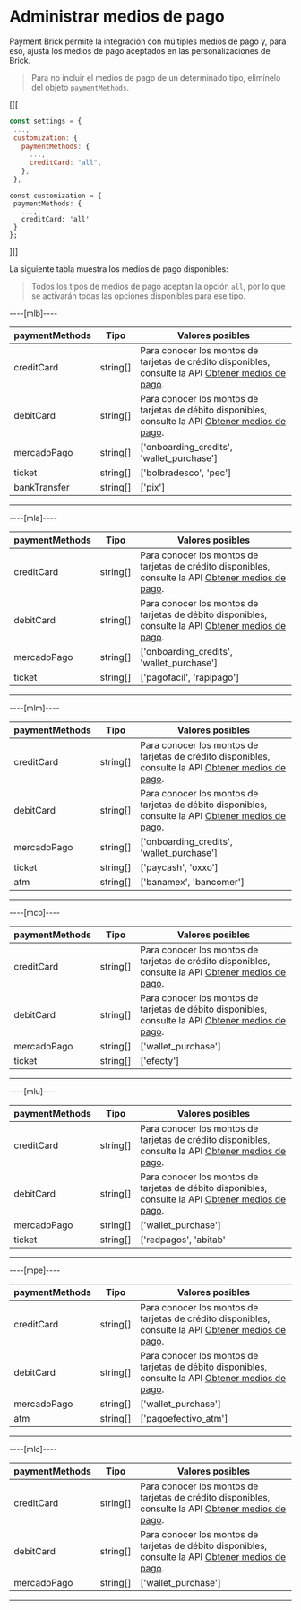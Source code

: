 # Administrar medios de pago

Payment Brick permite la integración con múltiples medios de pago y, para eso, ajusta los medios de pago aceptados en las personalizaciones de Brick. 

> Para no incluir el medios de pago de un determinado tipo, elimínelo del objeto `paymentMethods`.

[[[
```Javascript
const settings = {
 ...,
 customization: {
   paymentMethods: {
     ...,
     creditCard: "all",
   },
 },
```
```react-jsx
const customization = {
 paymentMethods: {
   ...,
   creditCard: 'all'
 }
};
```
]]]

La siguiente tabla muestra los medios de pago disponibles:

> Todos los tipos de medios de pago aceptan la opción `all`, por lo que se activarán todas las opciones disponibles para ese tipo.

----[mlb]----

| paymentMethods | Tipo | Valores posibles |
|--- |--- | --- |
| creditCard | string[] | Para conocer los montos de tarjetas de crédito disponibles, consulte la API [Obtener medios de pago](/developers/es/reference/payment_methods/_payment_methods/get).|
| debitCard | string[] | Para conocer los montos de tarjetas de débito disponibles, consulte la API [Obtener medios de pago](/developers/es/reference/payment_methods/_payment_methods/get). |
| mercadoPago | string[] | ['onboarding_credits',  'wallet_purchase'] |
| ticket | string[] | ['bolbradesco', 'pec'] |
| bankTransfer | string[] | ['pix'] |

------------
----[mla]---- 

| paymentMethods | Tipo | Valores posibles |
|--- |--- | --- |
| creditCard | string[] | Para conocer los montos de tarjetas de crédito disponibles, consulte la API [Obtener medios de pago](/developers/es/reference/payment_methods/_payment_methods/get).|
| debitCard | string[] | Para conocer los montos de tarjetas de débito disponibles, consulte la API [Obtener medios de pago](/developers/es/reference/payment_methods/_payment_methods/get). |
| mercadoPago | string[] |  ['onboarding_credits',  'wallet_purchase'] |
| ticket | string[] |  ['pagofacil', 'rapipago'] |

------------
----[mlm]---- 

| paymentMethods | Tipo | Valores posibles |
|--- |--- | --- |
| creditCard | string[] | Para conocer los montos de tarjetas de crédito disponibles, consulte la API [Obtener medios de pago](/developers/es/reference/payment_methods/_payment_methods/get).|
| debitCard | string[] | Para conocer los montos de tarjetas de débito disponibles, consulte la API [Obtener medios de pago](/developers/es/reference/payment_methods/_payment_methods/get). |
| mercadoPago | string[] |  ['onboarding_credits',  'wallet_purchase'] |
| ticket | string[] |  ['paycash', 'oxxo'] |
| atm | string[] |  ['banamex',  'bancomer'] |

------------
----[mco]---- 

| paymentMethods | Tipo | Valores posibles |
|--- |--- | --- |
| creditCard | string[] | Para conocer los montos de tarjetas de crédito disponibles, consulte la API [Obtener medios de pago](/developers/es/reference/payment_methods/_payment_methods/get).|
| debitCard | string[] |  Para conocer los montos de tarjetas de débito disponibles, consulte la API [Obtener medios de pago](/developers/es/reference/payment_methods/_payment_methods/get). |
| mercadoPago | string[] |  ['wallet_purchase'] |
| ticket | string[] |  ['efecty'] |

------------
----[mlu]---- 

| paymentMethods | Tipo | Valores posibles |
|--- |--- | --- |
| creditCard | string[] | Para conocer los montos de tarjetas de crédito disponibles, consulte la API [Obtener medios de pago](/developers/es/reference/payment_methods/_payment_methods/get).|
| debitCard | string[] | Para conocer los montos de tarjetas de débito disponibles, consulte la API [Obtener medios de pago](/developers/es/reference/payment_methods/_payment_methods/get). |
| mercadoPago | string[] |  ['wallet_purchase'] |
| ticket | string[] | ['redpagos', 'abitab' |

------------
----[mpe]---- 

| paymentMethods | Tipo | Valores posibles |
|--- |--- | --- |
| creditCard | string[] |  Para conocer los montos de tarjetas de crédito disponibles, consulte la API [Obtener medios de pago](/developers/es/reference/payment_methods/_payment_methods/get).|
| debitCard | string[] | Para conocer los montos de tarjetas de débito disponibles, consulte la API [Obtener medios de pago](/developers/es/reference/payment_methods/_payment_methods/get). |
| mercadoPago | string[] |  ['wallet_purchase'] |
| atm | string[] |  ['pagoefectivo_atm'] |

------------
----[mlc]---- 

| paymentMethods | Tipo | Valores posibles |
|--- |--- | --- |
| creditCard | string[] |  Para conocer los montos de tarjetas de crédito disponibles, consulte la API [Obtener medios de pago](/developers/es/reference/payment_methods/_payment_methods/get).|
| debitCard | string[] |  Para conocer los montos de tarjetas de débito disponibles, consulte la API [Obtener medios de pago](/developers/es/reference/payment_methods/_payment_methods/get). |
| mercadoPago | string[] |  ['wallet_purchase'] |

------------
